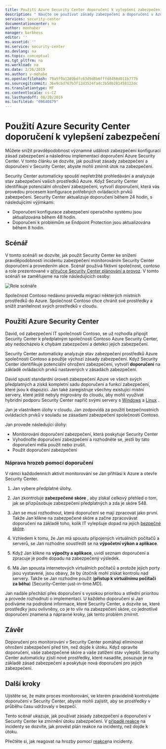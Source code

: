 ```yaml
---
title: Použití Azure Security Center doporučení k vylepšení zabezpečení | Microsoft Docs
description: " Naučte se používat zásady zabezpečení a doporučení v Azure Security Center, abyste mohli zmírnit útok na zabezpečení. "
services: security-center
documentationcenter: na
author: monhaber
manager: barbkess
editor: ''
ms.assetid: ''
ms.service: security-center
ms.devlang: na
ms.topic: conceptual
ms.tgt_pltfrm: na
ms.workload: na
ms.date: 3/26/2019
ms.author: v-mohabe
ms.openlocfilehash: 79a5f9a1269bdfc63d9d0b6fffd8458d011b777b
ms.sourcegitcommit: 36e9cbd767b3f12d3524fadc2b50b281458122dc
ms.translationtype: MT
ms.contentlocale: cs-CZ
ms.lasthandoff: 08/20/2019
ms.locfileid: "69640879"
---
```

# <a name="use-azure-security-center-recommendations-to-enhance-security"></a>Použití Azure Security Center doporučení k vylepšení zabezpečení
Můžete snížit pravděpodobnost významné události zabezpečení konfigurací zásad zabezpečení a následnou implementací doporučení Azure Security Center. V tomto článku se dozvíte, jak používat zásady zabezpečení a doporučení v Security Center, abyste mohli zmírnit útok na zabezpečení. 

Security Center automaticky spouští nepřetržité prohledávání a analyzuje stav zabezpečení vašich prostředků Azure. Když Security Center identifikuje potenciální ohrožení zabezpečení, vytvoří doporučení, která vás provedou procesem konfigurace potřebných ovládacích prvků zabezpečení. Security Center aktualizuje doporučení během 24 hodin, s následujícími výjimkami:

- Doporučení konfigurace zabezpečení operačního systému jsou aktualizována během 48 hodin.
- Doporučení k problémům se Endpoint Protection jsou aktualizována během 8 hodin.

## <a name="scenario"></a>Scénář
V tomto scénáři se dozvíte, jak použít Security Center ke snížení pravděpodobnosti incidentu zabezpečení monitorováním Security Center doporučení a provedením akce. Scénář používá fiktivní společnost, contoso a role prezentované v [příručce Security Center plánování a provoz](security-center-planning-and-operations-guide.md#security-roles-and-access-controls). V tomto scénáři se zaměřujeme na role následujících osoby:

![Role scénáře](./media/security-center-using-recommendations/scenario-roles.png)

Společnost Contoso nedávno provedla migraci některých místních prostředků do Azure. Společnost Contoso chce chránit své prostředky a snížit zranitelnost svých prostředků v cloudu.

## <a name="use-azure-security-center"></a>Použití Azure Security Center
David, od zabezpečení IT společnosti Contoso, se už rozhodla připojit Security Center k předplatným společnosti Contoso Azure Security Center, aby nedocházelo k chybám zabezpečení a detekci jejich zabezpečení. 

Security Center automaticky analyzuje stav zabezpečení prostředků Azure společnosti Contoso a použije výchozí zásady zabezpečení. Když Security Center identifikuje potenciální ohrožení zabezpečení, vytvoří **doporučení** na základě ovládacích prvků nastavených v zásadách zabezpečení. 

David spustí standardní úroveň zabezpečení Azure ve všech svých předplatných a získá kompletní sadu doporučení a funkcí zabezpečení, které jsou k dispozici. Jan také zaregistruje všechny existující místní servery, které ještě nebyly migrovány do cloudu, aby mohli využívat hybridní podporu Security Center napříč svými servery s [Windows](quick-onboard-windows-computer.md) a [Linux](quick-onboard-linux-computer.md) .

Jan je vlastníkem úlohy v cloudu. Jan zodpovídá za použití bezpečnostních ovládacích prvků v souladu se zásadami zabezpečení společnosti Contoso. 

Jan provede následující úlohy:

- Monitorování doporučení zabezpečení, která poskytuje Security Center
- Vyhodnoťte doporučení zabezpečení a rozhodněte se, jestli by tato doporučení měla použít nebo zrušit.
- Použít doporučení zabezpečení

### <a name="remediate-threats-using-recommendations"></a>Náprava hrozeb pomocí doporučení
V rámci každodenních aktivit monitorování se Jan přihlásí k Azure a otevře Security Center. 

1. Jan vybere předplatné úlohy.

2. Jan zkontroluje **zabezpečené skóre** , aby získal celkový přehled o tom, jak se přizpůsobuje zabezpečení předplatných a zda je skóre 548.

3. Jan se musí rozhodnout, která doporučení se mají zpracovat jako první. Takže Jan klikne na zabezpečené skóre a začne zpracovávat doporučení na základě toho, kolik IT vylepšuje dopad na jejich [bezpečné skóre](security-center-secure-score.md).

4. Vzhledem k tomu, že Jan má spoustu připojených virtuálních počítačů a serverů, se Jan rozhodne soustředit se na **výpočetní výkon a aplikace**.

5. Když Jan klikne na **výpočty a aplikace**, uvidí seznam doporučení a zpracuje je podle dopadu na zabezpečený výsledek.

6. Má Jan spousta internetových virtuálních počítačů a protože jejich porty jsou vystavené, jsou obavy, že by útočník mohl získat kontrolu nad servery. Takže se Jan rozhodne použít (**přístup k virtuálnímu počítači za běhu**) [Security-Center-just-in-time.MD].

Jan nadále přechází přes doporučení s vysokou prioritou a střední prioritou a provede rozhodnutí o implementaci. U každého doporučení si Jan podíváme na podrobné informace, které Security Center, a dozvíte se, které prostředky jsou ovlivněny, co je to vliv na zabezpečení skóre, co jednotlivé doporučení znamená a nápravné kroky, jak tento problém zmírnit.

## <a name="conclusion"></a>Závěr
Doporučení pro monitorování v Security Center pomáhají eliminovat ohrožení zabezpečení před tím, než dojde k útoku. Když opravíte doporučení, vaše zabezpečené skóre a vaše zatížení stav vylepšit. Security Center automaticky zjistí nové prostředky, které nasadíte, posuzuje je na základě zásad zabezpečení a poskytuje nová doporučení pro jejich zabezpečení.


## <a name="next-steps"></a>Další kroky
Ujistěte se, že máte proces monitorování, ve kterém pravidelně kontrolujete doporučení v Security Center, abyste mohli zajistit, aby se prostředky v průběhu času udržovaly v bezpečí.

Tento scénář ukazuje, jak používat zásady zabezpečení a doporučení v Security Center ke zmírnění útoku zabezpečení. V [případě reakce](security-center-incident-response.md) na incidenty se dozvíte, jak provést plán reakce na incidenty, než dojde k útoku.

Přečtěte si, jak reagovat na hrozby pomocí [reakce](security-center-incident-response.md)na incidenty.
